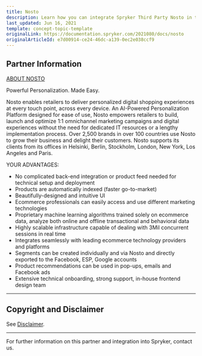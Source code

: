 ```yaml
---
title: Nosto
description: Learn how you can integrate Spryker Third Party Nosto in to your Spryker Cloud Commerce OS based projects.
last_updated: Jun 16, 2021
template: concept-topic-template
originalLink: https://documentation.spryker.com/2021080/docs/nosto
originalArticleId: e7d00914-ce24-46dc-a139-0ec2e038ccf9
---
```


## Partner Information

[ABOUT NOSTO](https://www.nosto.com/)

Powerful Personalization. Made Easy.

Nosto enables retailers to deliver personalized digital shopping experiences at every touch point, across every device. An AI-Powered Personalization Platform designed for ease of use, Nosto empowers retailers to build, launch and optimize 1:1 omnichannel marketing campaigns and digital experiences without the need for dedicated IT resources or a lengthy
implementation process. Over 2,500 brands in over 100 countries use Nosto to grow their business and delight their customers. Nosto supports its clients from its offices in Helsinki, Berlin, Stockholm, London, New York, Los Angeles and Paris.

YOUR ADVANTAGES:

- No complicated back-end integration or product feed needed for technical setup and deployment
- Products are automatically indexed (faster go-to-market)
- Beautifully-designed and intuitive UI
- Ecommerce professionals can easily access and use different marketing technologies
- Proprietary machine learning algorithms trained solely on ecommerce data, analyze both online and offline transactional and behavioral data
- Highly scalable infrastructure capable of dealing with 3Mil concurrent sessions in real time
- Integrates seamlessly with leading ecommerce technology providers and platforms
- Segments can be created individually and via Nosto and directly exported to the Facebook, ESP, Google accounts
- Product recommendations can be used in pop-ups, emails and Facebook ads
- Extensive technical onboarding, strong support, in-house frontend design team

---

## Copyright and Disclaimer

See [Disclaimer](https://github.com/spryker/spryker-documentation).

---
For further information on this partner and integration into Spryker,  contact us.

<div class="hubspot-form js-hubspot-form" data-portal-id="2770802" data-form-id="163e11fb-e833-4638-86ae-a2ca4b929a41" id="hubspot-1"></div>
